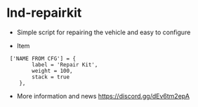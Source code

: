 # lnd-repairkit
- Simple script for repairing the vehicle and easy to configure


- Item
```
 ['NAME FROM CFG'] = {
        label = 'Repair Kit',
        weight = 100,
        stack = true
    }, 
```

- More information and news
https://discord.gg/dEv6tm2epA


